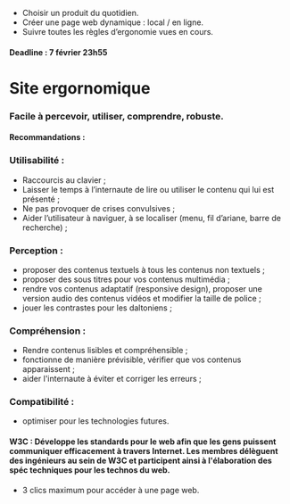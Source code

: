 - Choisir un produit du quotidien.
- Créer une page web dynamique : local / en ligne.
- Suivre toutes les règles d’ergonomie vues en cours.
#### Deadline : 7 février 23h55

# Site ergornomique

### Facile à percevoir, utiliser, comprendre, robuste.
#### Recommandations :

### Utilisabilité :
* Raccourcis au clavier ;
* Laisser le temps à l’internaute de lire ou utiliser le contenu qui lui est présenté ;
* Ne pas provoquer de crises convulsives ;
* Aider l’utilisateur à naviguer, à se localiser (menu, fil d’ariane, barre de recherche) ;

### Perception :
* proposer des contenus textuels à tous les contenus non textuels ;
* proposer des sous titres pour vos contenus multimédia ;
* rendre vos contenus adaptatif (responsive design), proposer une version audio des contenus vidéos et modifier la taille de police ;
* jouer les contrastes pour les daltoniens ;
			
### Compréhension :
* Rendre contenus lisibles et compréhensible ;
* fonctionne de manière prévisible, vérifier que vos contenus apparaissent ;
* aider l'internaute à éviter et corriger les erreurs ;

### Compatibilité :
* optimiser pour les technologies futures.

#### W3C : Développe les standards pour le web afin que les gens puissent communiquer efficacement à travers Internet. Les membres délèguent des ingénieurs au sein de W3C et participent ainsi à l'élaboration des spéc techniques pour les technos du web.

* 3 clics maximum pour accéder à une page web.
